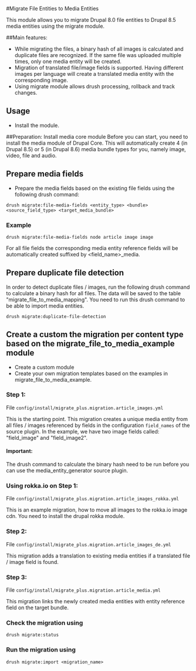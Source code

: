 #Migrate File Entities to Media Entities

This module allows you to migrate Drupal 8.0 file entities to Drupal 8.5 media entities using the migrate module.

##Main features:
- While migrating the files, a binary hash of all images is calculated and duplicate files are recognized. If the same file was uploaded multiple times, only one media entity will be created.
- Migration of translated file/image fields is supported. Having different images per language will create a translated media entity with the corresponding image.
- Using migrate module allows drush processing, rollback and track changes.

## Usage
- Install the module.

##Preparation: Install media core module
Before you can start, you need to install the media module of Drupal Core. This will automatically create 4 (in Drupal 8.5) or 5 (in Drupal 8.6) media bundle types for you, namely image, video, file and audio.


## Prepare media fields

- Prepare the media fields based on the existing file fields using the following drush command:
```
drush migrate:file-media-fields <entity_type> <bundle> <source_field_type> <target_media_bundle>
```

### Example
```
drush migrate:file-media-fields node article image image
```

For all file fields the corresponding media entity reference fields will be automatically created suffixed by <field_name>_media.


## Prepare duplicate file detection

In order to detect duplicate files / images, run the following drush command to calculate a binary hash 
for all files. The data will be saved to the table "migrate_file_to_media_mapping". You need to run this 
drush command to be able to import media entities.

```
drush migrate:duplicate-file-detection
```

## Create a custom the migration per content type based on the migrate_file_to_media_example module
- Create a custom module
- Create your own migration templates based on the examples in migrate_file_to_media_example.

### Step 1:
File `config/install/migrate_plus.migration.article_images.yml`

This is the starting point. This migration creates a unique media entity from all files / images referenced by 
fields in the configuration `field_names` of the source plugin.
In the example, we have two image fields called: "field_image" and "field_image2".

#### Important:
The drush command to calculate the binary hash need to be run before you can use the
media_entity_generator source plugin.

### Using rokka.io on Step 1:
File `config/install/migrate_plus.migration.article_images_rokka.yml`

This is an example migration, how to move all images to the rokka.io image cdn. You need to install the
drupal rokka module.

### Step 2:
File `config/install/migrate_plus.migration.article_images_de.yml`

This migration adds a translation to existing media entities if a translated file / image field is found.

### Step 3:
File `config/install/migrate_plus.migration.article_media.yml`

This migration links the newly created media entities with entity reference field on the target bundle.


### Check the migration using
```
drush migrate:status
```
### Run the migration using
```
drush migrate:import <migration_name>
```
